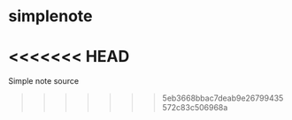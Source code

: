 # simplenote
<<<<<<< HEAD
=======
Simple note source
>>>>>>> 5eb3668bbac7deab9e26799435572c83c506968a
